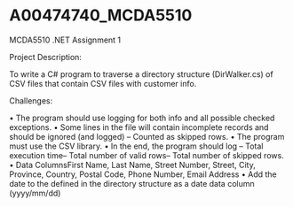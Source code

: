# A00474740_MCDA5510

MCDA5510 .NET Assignment 1

Project Description:

To write a C# program to traverse a directory structure (DirWalker.cs) of CSV files
that contain CSV files with customer info. 

Challenges:

• The program should use logging for both info and all possible checked exceptions.
• Some lines in the file will contain incomplete records and should be ignored (and logged) – Counted as skipped rows.
• The program must use the CSV library.
• In the end, the program should log – Total execution time– Total number of valid rows– Total number of skipped rows.   
• Data ColumnsFirst Name, Last Name, Street Number, Street, City, Province, Country, Postal Code, Phone Number, Email Address 
• Add the date to the defined in the directory structure as a date data column (yyyy/mm/dd)